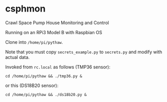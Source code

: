 # csphmon
Crawl Space Pump House Monitoring and Control

Running on an RPi3 Model B with Raspbian OS

Clone into `/home/pi/pythaw`.

Note that you must copy `secrets_example.py` to `secrets.py` and modify
with actual data.

Invoked from `rc.local` as follows (TMP36 sensor):
```
cd /home/pi/pythaw && ./tmp36.py &
```

or this (DS18B20 sensor):
```
cd /home/pi/pythaw && ./ds18b20.py &
```
